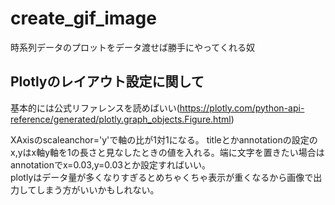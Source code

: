 # create_gif_image
時系列データのプロットをデータ渡せば勝手にやってくれる奴

## Plotlyのレイアウト設定に関して
基本的には公式リファレンスを読めばいい(https://plotly.com/python-api-reference/generated/plotly.graph_objects.Figure.html)

XAxisのscaleanchor='y'で軸の比が1対1になる。 
titleとかannotationの設定のx,yはx軸y軸を1の長さと見なしたときの値を入れる。端に文字を置きたい場合はannotationでx=0.03,y=0.03とか設定すればいい。  
plotlyはデータ量が多くなりすぎるとめちゃくちゃ表示が重くなるから画像で出力してしまう方がいいかもしれない。  
